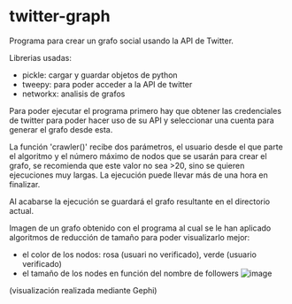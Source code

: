 # twitter-graph
Programa para crear un grafo social usando la API de Twitter.

Librerias usadas:
- pickle: cargar y guardar objetos de python
- tweepy: para poder acceder a la API de twitter
- networkx: analisis de grafos

Para poder ejecutar el programa primero hay que obtener las credenciales de twitter para poder hacer uso de su API y seleccionar una cuenta para generar el grafo desde esta.

La función 'crawler()' recibe dos parámetros, el usuario desde el que parte el algoritmo y el número máximo de nodos que se usarán para crear el grafo, se recomienda que este valor no sea >20, sino se quieren ejecuciones muy largas. La ejecución puede llevar más de una hora en finalizar.

Al acabarse la ejecución se guardará el grafo resultante en el directorio actual.

Imagen de un grafo obtenido con el programa al cual se le han aplicado algoritmos de reducción de tamaño para poder visualizarlo mejor:
- el color de los nodos: rosa (usuari no verificado), verde (usuario verificado)
- el tamaño de los nodes en función del nombre de followers
![image](https://user-images.githubusercontent.com/81804797/157102671-ac0d57f1-e776-4dc1-be7b-e5a659104522.png)

(visualización realizada mediante Gephi)
